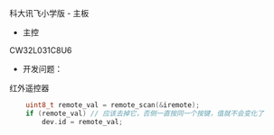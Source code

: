 科大讯飞小学版 \- 主板

- 主控

CW32L031C8U6



- 开发问题：

红外遥控器

```c
    uint8_t remote_val = remote_scan(&iremote);
    if (remote_val) // 应该去掉它，否侧一直按同一个按键，值就不会变化了
        dev.id = remote_val;
```


